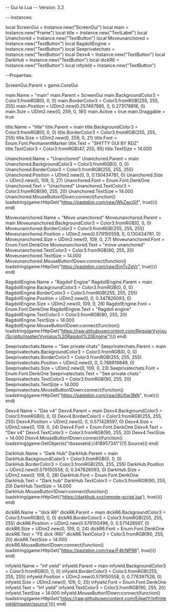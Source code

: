 -- Gui to Lua
-- Version: 3.2

-- Instances:

local ScreenGui = Instance.new("ScreenGui")
local main = Instance.new("Frame")
local title = Instance.new("TextLabel")
local Unanchored = Instance.new("TextButton")
local Moveunanchored = Instance.new("TextButton")
local RagdollEngine = Instance.new("TextButton")
local Seeprivatechats = Instance.new("TextButton")
local Dexv4 = Instance.new("TextButton")
local DarkHub = Instance.new("TextButton")
local dickR6 = Instance.new("TextButton")
local infyield = Instance.new("TextButton")

--Properties:

ScreenGui.Parent = game.CoreGui

main.Name = "main"
main.Parent = ScreenGui
main.BackgroundColor3 = Color3.fromRGB(0, 0, 0)
main.BorderColor3 = Color3.fromRGB(255, 255, 255)
main.Position = UDim2.new(0.257467985, 0, 0.273178816, 0)
main.Size = UDim2.new(0, 259, 0, 161)
main.Active = true
main.Draggable = true

title.Name = "title"
title.Parent = main
title.BackgroundColor3 = Color3.fromRGB(0, 0, 0)
title.BorderColor3 = Color3.fromRGB(255, 255, 255)
title.Size = UDim2.new(0, 259, 0, 21)
title.Font = Enum.Font.PermanentMarker
title.Text = "SHITTY GUI BY RDZ"
title.TextColor3 = Color3.fromRGB(47, 255, 95)
title.TextSize = 14.000

Unanchored.Name = "Unanchored"
Unanchored.Parent = main
Unanchored.BackgroundColor3 = Color3.fromRGB(0, 0, 0)
Unanchored.BorderColor3 = Color3.fromRGB(255, 255, 255)
Unanchored.Position = UDim2.new(0, 0, 0.130434781, 0)
Unanchored.Size = UDim2.new(0, 109, 0, 27)
Unanchored.Font = Enum.Font.DenkOne
Unanchored.Text = "Unachored"
Unanchored.TextColor3 = Color3.fromRGB(90, 255, 20)
Unanchored.TextSize = 14.000
Unanchored.MouseButton1Down:connect(function()
	loadstring(game:HttpGet("https://pastebin.com/raw/WkZwcGjf", true))()
end)

Moveunanchored.Name = "Move unanchored"
Moveunanchored.Parent = main
Moveunanchored.BackgroundColor3 = Color3.fromRGB(0, 0, 0)
Moveunanchored.BorderColor3 = Color3.fromRGB(255, 255, 255)
Moveunanchored.Position = UDim2.new(0.579150558, 0, 0.130434781, 0)
Moveunanchored.Size = UDim2.new(0, 109, 0, 27)
Moveunanchored.Font = Enum.Font.DenkOne
Moveunanchored.Text = "move unanchored"
Moveunanchored.TextColor3 = Color3.fromRGB(90, 255, 20)
Moveunanchored.TextSize = 14.000
Moveunanchored.MouseButton1Down:connect(function()
	loadstring(game:HttpGet("https://pastebin.com/raw/EmTvZeVr", true))()
end)

RagdollEngine.Name = "Ragdoll Engine"
RagdollEngine.Parent = main
RagdollEngine.BackgroundColor3 = Color3.fromRGB(0, 0, 0)
RagdollEngine.BorderColor3 = Color3.fromRGB(255, 255, 255)
RagdollEngine.Position = UDim2.new(0, 0, 0.347826093, 0)
RagdollEngine.Size = UDim2.new(0, 109, 0, 28)
RagdollEngine.Font = Enum.Font.DenkOne
RagdollEngine.Text = "Ragdoll engine"
RagdollEngine.TextColor3 = Color3.fromRGB(90, 255, 20)
RagdollEngine.TextSize = 14.000
RagdollEngine.MouseButton1Down:connect(function()
	loadstring(game:HttpGet("https://raw.githubusercontent.com/RegularVynixu/Scripts/master/Vynixius%20Ragdoll%20Engine"))()
end)

Seeprivatechats.Name = "See private chats"
Seeprivatechats.Parent = main
Seeprivatechats.BackgroundColor3 = Color3.fromRGB(0, 0, 0)
Seeprivatechats.BorderColor3 = Color3.fromRGB(255, 255, 255)
Seeprivatechats.Position = UDim2.new(0, 0, 0.788819849, 0)
Seeprivatechats.Size = UDim2.new(0, 109, 0, 23)
Seeprivatechats.Font = Enum.Font.DenkOne
Seeprivatechats.Text = "See private chats"
Seeprivatechats.TextColor3 = Color3.fromRGB(90, 255, 20)
Seeprivatechats.TextSize = 14.000
Seeprivatechats.MouseButton1Down:connect(function()
	loadstring(game:HttpGet("https://pastebin.com/raw/iAU0w3NN", true))()
end)

Dexv4.Name = "Dex v4"
Dexv4.Parent = main
Dexv4.BackgroundColor3 = Color3.fromRGB(0, 0, 0)
Dexv4.BorderColor3 = Color3.fromRGB(255, 255, 255)
Dexv4.Position = UDim2.new(0, 0, 0.571428597, 0)
Dexv4.Size = UDim2.new(0, 109, 0, 24)
Dexv4.Font = Enum.Font.DenkOne
Dexv4.Text = "Dev v4"
Dexv4.TextColor3 = Color3.fromRGB(90, 255, 20)
Dexv4.TextSize = 14.000
Dexv4.MouseButton1Down:connect(function()
	loadstring(game:GetObjects("rbxassetid://418957341")[1].Source)()
end)

DarkHub.Name = "Dark Hub"
DarkHub.Parent = main
DarkHub.BackgroundColor3 = Color3.fromRGB(0, 0, 0)
DarkHub.BorderColor3 = Color3.fromRGB(255, 255, 255)
DarkHub.Position = UDim2.new(0.579150558, 0, 0.347826093, 0)
DarkHub.Size = UDim2.new(0, 109, 0, 28)
DarkHub.Font = Enum.Font.DenkOne
DarkHub.Text = "Dark hub"
DarkHub.TextColor3 = Color3.fromRGB(90, 255, 20)
DarkHub.TextSize = 14.000
DarkHub.MouseButton1Down:connect(function()
	loadstring(game:HttpGet(('https://darkhub.xyz/remote-script.lua'), true))()
end)

dickR6.Name = "dick R6"
dickR6.Parent = main
dickR6.BackgroundColor3 = Color3.fromRGB(0, 0, 0)
dickR6.BorderColor3 = Color3.fromRGB(255, 255, 255)
dickR6.Position = UDim2.new(0.579150498, 0, 0.571428597, 0)
dickR6.Size = UDim2.new(0, 109, 0, 24)
dickR6.Font = Enum.Font.DenkOne
dickR6.Text = "FE dick (R6)"
dickR6.TextColor3 = Color3.fromRGB(90, 255, 20)
dickR6.TextSize = 14.000
dickR6.MouseButton1Down:connect(function()
	loadstring(game:HttpGet("https://pastebin.com/raw/F4trNP96", true))()
end)

infyield.Name = "inf yield"
infyield.Parent = main
infyield.BackgroundColor3 = Color3.fromRGB(0, 0, 0)
infyield.BorderColor3 = Color3.fromRGB(255, 255, 255)
infyield.Position = UDim2.new(0.579150558, 0, 0.776397526, 0)
infyield.Size = UDim2.new(0, 109, 0, 25)
infyield.Font = Enum.Font.DenkOne
infyield.Text = "Inf yield"
infyield.TextColor3 = Color3.fromRGB(90, 255, 20)
infyield.TextSize = 14.000
infyield.MouseButton1Down:connect(function()
	loadstring(game:HttpGet('https://raw.githubusercontent.com/EdgeIY/infiniteyield/master/source'))()
end)
